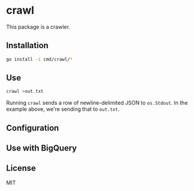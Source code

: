 # crawl

This package is a crawler.

## Installation

```sh
go install -i cmd/crawl/*
```

## Use

```sh
crawl >out.txt
```

Running `crawl` sends a row of newline-delimited JSON to `os.Stdout`. In the example above, we're sending that to `out.txt`.

## Configuration

## Use with BigQuery

## License

MIT
